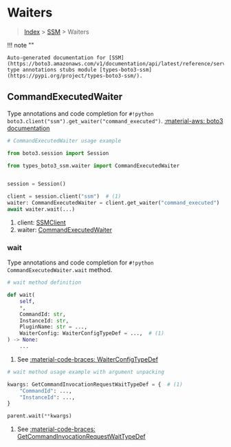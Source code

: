 # Waiters

> [Index](../README.md) > [SSM](./README.md) > Waiters

!!! note ""

    Auto-generated documentation for [SSM](https://boto3.amazonaws.com/v1/documentation/api/latest/reference/services/ssm.html#ssm)
    type annotations stubs module [types-boto3-ssm](https://pypi.org/project/types-boto3-ssm/).

## CommandExecutedWaiter

Type annotations and code completion for `#!python boto3.client("ssm").get_waiter("command_executed")`.
[:material-aws: boto3 documentation](https://boto3.amazonaws.com/v1/documentation/api/latest/reference/services/ssm/waiter/CommandExecuted.html#SSM.Waiter.CommandExecuted)

```python
# CommandExecutedWaiter usage example

from boto3.session import Session

from types_boto3_ssm.waiter import CommandExecutedWaiter


session = Session()

client = session.client("ssm")  # (1)
waiter: CommandExecutedWaiter = client.get_waiter("command_executed")  # (2)
await waiter.wait(...)
```

1. client: [SSMClient](./client.md)
2. waiter: [CommandExecutedWaiter](./waiters.md#commandexecutedwaiter)


### wait

Type annotations and code completion for `#!python CommandExecutedWaiter.wait` method.

```python
# wait method definition

def wait(
    self,
    *,
    CommandId: str,
    InstanceId: str,
    PluginName: str = ...,
    WaiterConfig: WaiterConfigTypeDef = ...,  # (1)
) -> None:
    ...
```

1. See [:material-code-braces: WaiterConfigTypeDef](./type_defs.md#waiterconfigtypedef)


```python
# wait method usage example with argument unpacking

kwargs: GetCommandInvocationRequestWaitTypeDef = {  # (1)
    "CommandId": ...,
    "InstanceId": ...,
}

parent.wait(**kwargs)
```

1. See [:material-code-braces: GetCommandInvocationRequestWaitTypeDef](./type_defs.md#getcommandinvocationrequestwaittypedef)
